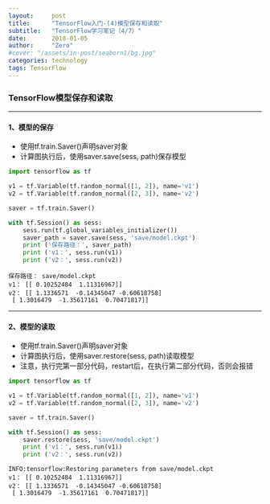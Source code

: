 ```yaml
---
layout:     post
title:      "TensorFlow入门-(4)模型保存和读取"
subtitle:   "TensorFlow学习笔记（4/7）"
date:       2018-01-05
author:     "Zero"
#cover: "/assets/in-post/seaborn1/bg.jpg"
categories: technology
tags: TensorFlow
---
```


### TensorFlow模型保存和读取

---

#### 1、模型的保存
- 使用tf.train.Saver()声明saver对象
- 计算图执行后，使用saver.save(sess, path)保存模型


```python
import tensorflow as tf

v1 = tf.Variable(tf.random_normal([1, 2]), name='v1')
v2 = tf.Variable(tf.random_normal([2, 3]), name='v2')

saver = tf.train.Saver()

with tf.Session() as sess:
    sess.run(tf.global_variables_initializer())
    saver_path = saver.save(sess, 'save/model.ckpt')
    print ('保存路径：', saver_path)
    print ('v1：', sess.run(v1))
    print ('v2：', sess.run(v2))
```

    保存路径： save/model.ckpt
    v1： [[ 0.10252484  1.11316967]]
    v2： [[ 1.1336571  -0.14345047 -0.60618758]
     [ 1.3016479  -1.35617161  0.70471817]]

---

#### 2、模型的读取
- 使用tf.train.Saver()声明saver对象
- 计算图执行后，使用saver.restore(sess, path)读取模型
- 注意，执行完第一部分代码，restart后，在执行第二部分代码，否则会报错


```python
import tensorflow as tf

v1 = tf.Variable(tf.random_normal([1, 2]), name='v1')
v2 = tf.Variable(tf.random_normal([2, 3]), name='v2')

saver = tf.train.Saver()

with tf.Session() as sess:
    saver.restore(sess, 'save/model.ckpt')
    print ('v1：', sess.run(v1))
    print ('v2：', sess.run(v2))
```

    INFO:tensorflow:Restoring parameters from save/model.ckpt
    v1： [[ 0.10252484  1.11316967]]
    v2： [[ 1.1336571  -0.14345047 -0.60618758]
     [ 1.3016479  -1.35617161  0.70471817]]
